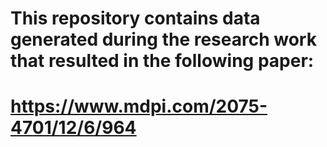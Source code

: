 # This repository contains data generated during the research work that resulted in the following paper:
# https://www.mdpi.com/2075-4701/12/6/964
